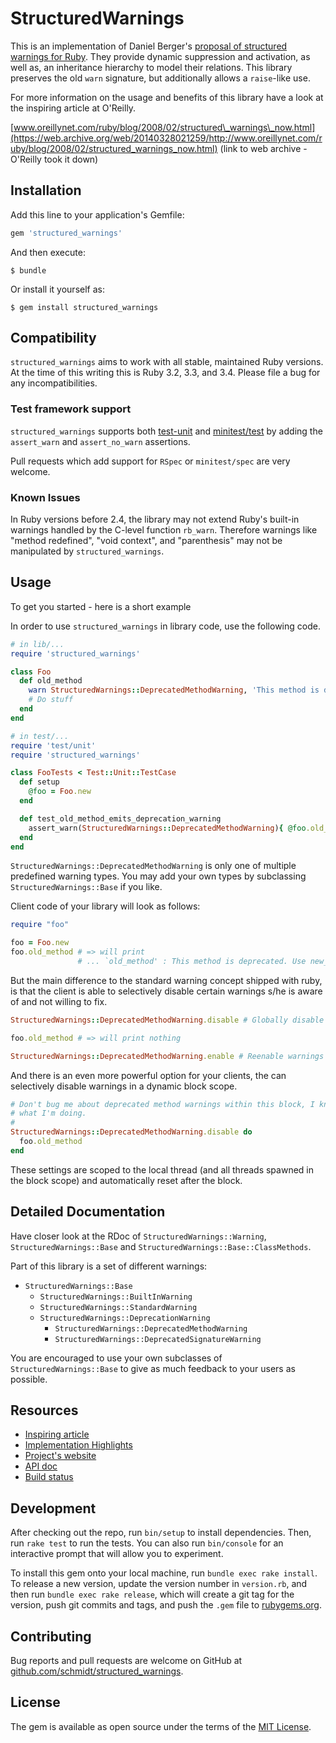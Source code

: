 # StructuredWarnings

This is an implementation of Daniel Berger's [proposal of structured warnings
for Ruby](https://web.archive.org/web/20140328021259/http://www.oreillynet.com/ruby/blog/2008/02/structured_warnings_now.html).
They provide dynamic suppression and activation, as well as, an inheritance
hierarchy to model their relations. This library preserves the old `warn`
signature, but additionally allows a `raise`-like use.

For more information on the usage and benefits of this library have a look at
the inspiring article at O'Reilly.

[www.oreillynet.com/ruby/blog/2008/02/structured\_warnings\_now.html](https://web.archive.org/web/20140328021259/http://www.oreillynet.com/ruby/blog/2008/02/structured_warnings_now.html)
(link to web archive - O'Reilly took it down)



## Installation

Add this line to your application's Gemfile:

```ruby
gem 'structured_warnings'
```

And then execute:

    $ bundle

Or install it yourself as:

    $ gem install structured_warnings


## Compatibility

`structured_warnings` aims to work with all stable, maintained Ruby versions. At
the time of this writing this is Ruby 3.2, 3.3, and 3.4. Please file a bug for
any incompatibilities.


### Test framework support

`structured_warnings` supports both
[test-unit](https://github.com/test-unit/test-unit/) and
[minitest/test](https://github.com/seattlerb/minitest/) by adding the
`assert_warn` and `assert_no_warn` assertions.

Pull requests which add support for `RSpec` or `minitest/spec` are very welcome.


### Known Issues

In Ruby versions before 2.4, the library may not extend Ruby's built-in
warnings handled by the C-level function `rb_warn`. Therefore warnings like
"method redefined", "void context", and "parenthesis" may not be manipulated by
`structured_warnings`.


## Usage

To get you started - here is a short example

In order to use `structured_warnings` in library code, use the following code.

```ruby
# in lib/...
require 'structured_warnings'

class Foo
  def old_method
    warn StructuredWarnings::DeprecatedMethodWarning, 'This method is deprecated. Use new_method instead'
    # Do stuff
  end
end

# in test/...
require 'test/unit'
require 'structured_warnings'

class FooTests < Test::Unit::TestCase
  def setup
    @foo = Foo.new
  end

  def test_old_method_emits_deprecation_warning
    assert_warn(StructuredWarnings::DeprecatedMethodWarning){ @foo.old_method }
  end
end
```

`StructuredWarnings::DeprecatedMethodWarning` is only one of multiple predefined
warning types. You may add your own types by subclassing
`StructuredWarnings::Base` if you like.

Client code of your library will look as follows:

```ruby
require "foo"

foo = Foo.new
foo.old_method # => will print
               # ... `old_method' : This method is deprecated. Use new_method instead (StructuredWarnings::DeprecatedMethodWarning)
```

But the main difference to the standard warning concept shipped with ruby, is
that the client is able to selectively disable certain warnings s/he is aware of
and not willing to fix.

```ruby
StructuredWarnings::DeprecatedMethodWarning.disable # Globally disable warnings about deprecated methods!

foo.old_method # => will print nothing

StructuredWarnings::DeprecatedMethodWarning.enable # Reenable warnings again.
```

And there is an even more powerful option for your clients, the can selectively
disable warnings in a dynamic block scope.

```ruby
# Don't bug me about deprecated method warnings within this block, I know
# what I'm doing.
#
StructuredWarnings::DeprecatedMethodWarning.disable do
  foo.old_method
end
```

These settings are scoped to the local thread (and all threads spawned in the
block scope) and automatically reset after the block.


## Detailed Documentation

Have closer look at the RDoc of `StructuredWarnings::Warning`,
`StructuredWarnings::Base` and `StructuredWarnings::Base::ClassMethods`.

Part of this library is a set of different warnings:

* `StructuredWarnings::Base`
  * `StructuredWarnings::BuiltInWarning`
  * `StructuredWarnings::StandardWarning`
  * `StructuredWarnings::DeprecationWarning`
    * `StructuredWarnings::DeprecatedMethodWarning`
    * `StructuredWarnings::DeprecatedSignatureWarning`

You are encouraged to use your own subclasses of `StructuredWarnings::Base` to
give as much feedback to your users as possible.


## Resources

* [Inspiring article](https://web.archive.org/web/20140328021259/http://www.oreillynet.com/ruby/blog/2008/02/structured_warnings_now.html)
* [Implementation Highlights](http://www.nach-vorne.de/2008/2/22/structured_warnings-highlights)
* [Project's website](https://github.com/schmidt/structured_warnings/)
* [API doc](http://rdoc.info/projects/schmidt/structured_warnings)
* [Build status](https://github.com/schmidt/structured_warnings/actions)


## Development

After checking out the repo, run `bin/setup` to install dependencies. Then, run
`rake test` to run the tests. You can also run `bin/console` for an interactive
prompt that will allow you to experiment.

To install this gem onto your local machine, run `bundle exec rake install`. To
release a new version, update the version number in `version.rb`, and then run
`bundle exec rake release`, which will create a git tag for the version, push
git commits and tags, and push the `.gem` file to
[rubygems.org](https://rubygems.org).

## Contributing

Bug reports and pull requests are welcome on GitHub at
[github.com/schmidt/structured\_warnings](https://github.com/schmidt/structured_warnings).


## License

The gem is available as open source under the terms of the [MIT
License](http://opensource.org/licenses/MIT).
